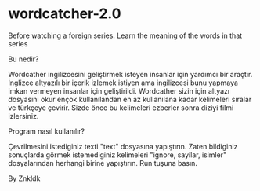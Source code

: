 # wordcatcher-2.0
Before watching a foreign series. Learn the meaning of the words in that series
 
 
Bu nedir?

Wordcather ingilizcesini geliştirmek isteyen insanlar için yardımcı bir araçtır.
İnglizce altyazılı bir içerik izlemek istiyen ama ingilizcesi bunu yapmaya imkan vermeyen insanlar için geliştirildi.
Wordcather sizin için altyazı dosyasını okur ençok kullanılandan en az kullanılana kadar kelimeleri sıralar ve türkçeye çevirir. Sizde önce bu kelimeleri ezberler sonra diziyi filmi izlersiniz.

Program nasıl kullanılır?

Çevrilmesini istediginiz texti "text" dosyasına yapıştırın.
Zaten bildiginiz sonuçlarda görmek istemediginiz kelimeleri "ignore, sayilar, isimler" dosyalarından herhangi birine yapıştırın.
Run tuşuna basın.





By Znkldk
